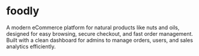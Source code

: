 # foodly

A modern eCommerce platform for natural products like nuts and oils, designed for easy browsing, secure checkout, and fast order management. Built with a clean dashboard for admins to manage orders, users, and sales analytics efficiently.
